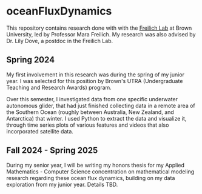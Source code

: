 # oceanFluxDynamics

This repository contains research done with with the [Freilich Lab](https://mara-freilich.github.io/) at Brown University, led by Professor Mara Freilich. My research was also advised by Dr. Lily Dove, a postdoc in the Freilich Lab. 

## Spring 2024

My first involvement in this research was during the spring of my junior year. I was selected for this position by Brown's UTRA (Undergraduate Teaching and Research Awards) program. 

Over this semester, I investigated data from one specific underwater autonomous glider, that had just finished collecting data in a remote area of the Southern Ocean (roughly between Australia, New Zealand, and Antarctica) that winter. I used Python to extract the data and visualize it, through time series plots of various features and videos that also incorporated satellite data.

## Fall 2024 - Spring 2025

During my senior year, I will be writing my honors thesis for my Applied Mathematics - Computer Science concentration on mathematical modeling research regarding these ocean flux dynamics, building on my data exploration from my junior year. Details TBD.

